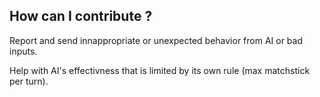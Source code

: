## How can I contribute ?
Report and send innappropriate or unexpected behavior from AI or bad inputs.

Help with AI's effectivness that is limited by its own rule (max matchstick per turn).
